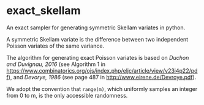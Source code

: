# exact_skellam

An exact sampler for generating symmetric Skellam variates in python. 

A symmetric Skellam variate is the difference between two independent Poisson variates of the same variance.

The algorithm for generating exact Poisson variates is based on *Duchon and Duvignau, 2016* (see Algorithm 1 in https://www.combinatorics.org/ojs/index.php/eljc/article/view/v23i4p22/pdf), and *Devorye, 1986* (see page 487 in http://www.eirene.de/Devroye.pdf).

We adopt the convention that </pre><code>range(m)</code></pre>, which uniformly samples an integer from 0 to m, is the only accessible randomness.
